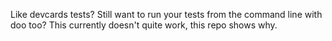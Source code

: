 Like devcards tests?
Still want to run your tests from the command line with doo too?
This currently doesn't quite work, this repo shows why.
